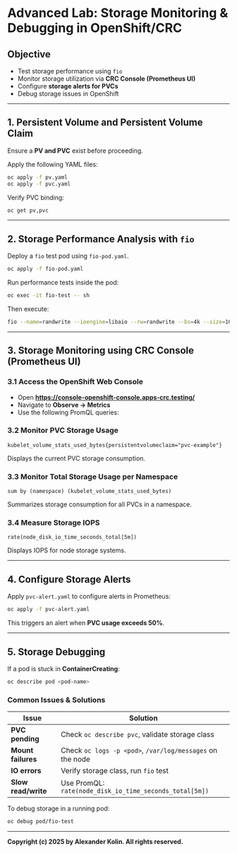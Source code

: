 # Advanced Lab: Storage Monitoring & Debugging in OpenShift/CRC

## Objective
- Test storage performance using `fio`
- Monitor storage utilization via **CRC Console (Prometheus UI)**
- Configure **storage alerts for PVCs**
- Debug storage issues in OpenShift

---

## 1. Persistent Volume and Persistent Volume Claim
Ensure a **PV and PVC** exist before proceeding.

Apply the following YAML files:
```sh
oc apply -f pv.yaml
oc apply -f pvc.yaml
```

Verify PVC binding:
```sh
oc get pv,pvc
```

---

## 2. Storage Performance Analysis with `fio`
Deploy a `fio` test pod using `fio-pod.yaml`.
```sh
oc apply -f fio-pod.yaml
```

Run performance tests inside the pod:
```sh
oc exec -it fio-test -- sh
```
Then execute:
```sh
fio --name=randwrite --ioengine=libaio --rw=randwrite --bs=4k --size=1G --numjobs=4 --runtime=60 --group_reporting
```

---

## 3. Storage Monitoring using CRC Console (Prometheus UI)
### 3.1 Access the OpenShift Web Console
- Open **https://console-openshift-console.apps-crc.testing/**
- Navigate to **Observe → Metrics**
- Use the following PromQL queries:

### 3.2 Monitor PVC Storage Usage
```text
kubelet_volume_stats_used_bytes{persistentvolumeclaim="pvc-example"}
```
Displays the current PVC storage consumption.

### 3.3 Monitor Total Storage Usage per Namespace
```text
sum by (namespace) (kubelet_volume_stats_used_bytes)
```
Summarizes storage consumption for all PVCs in a namespace.

### 3.4 Measure Storage IOPS
```text
rate(node_disk_io_time_seconds_total[5m])
```
Displays IOPS for node storage systems.

---

## 4. Configure Storage Alerts
Apply `pvc-alert.yaml` to configure alerts in Prometheus:
```sh
oc apply -f pvc-alert.yaml
```

This triggers an alert when **PVC usage exceeds 50%**.

---

## 5. Storage Debugging
If a pod is stuck in **ContainerCreating**:
```sh
oc describe pod <pod-name>
```

### Common Issues & Solutions
| Issue | Solution |
|--------|--------|
| **PVC pending** | Check `oc describe pvc`, validate storage class |
| **Mount failures** | Check `oc logs -p <pod>`, `/var/log/messages` on the node |
| **IO errors** | Verify storage class, run `fio` test |
| **Slow read/write** | Use PromQL: `rate(node_disk_io_time_seconds_total[5m])` |

To debug storage in a running pod:
```sh
oc debug pod/fio-test
```

---
**Copyright (c) 2025 by Alexander Kolin. All rights reserved.**
